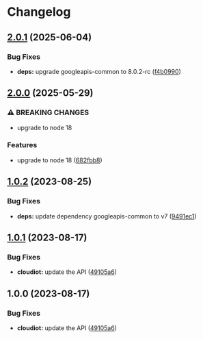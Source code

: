 # Changelog

## [2.0.1](https://github.com/googleapis/google-api-nodejs-client/compare/cloudiot-v2.0.0...cloudiot-v2.0.1) (2025-06-04)


### Bug Fixes

* **deps:** upgrade googleapis-common to 8.0.2-rc ([f4b0990](https://github.com/googleapis/google-api-nodejs-client/commit/f4b099071040cfbcfe4a2e7d487d45ee93b369e0))

## [2.0.0](https://github.com/googleapis/google-api-nodejs-client/compare/cloudiot-v1.0.2...cloudiot-v2.0.0) (2025-05-29)


### ⚠ BREAKING CHANGES

* upgrade to node 18

### Features

* upgrade to node 18 ([682fbb8](https://github.com/googleapis/google-api-nodejs-client/commit/682fbb869189ae92b3e9a194d37d0548af0c1f92))

## [1.0.2](https://github.com/googleapis/google-api-nodejs-client/compare/cloudiot-v1.0.1...cloudiot-v1.0.2) (2023-08-25)


### Bug Fixes

* **deps:** update dependency googleapis-common to v7 ([9491ec1](https://github.com/googleapis/google-api-nodejs-client/commit/9491ec1cdc3c413e7d73edcfcd59cf5c28a7c855))

## [1.0.1](https://github.com/googleapis/google-api-nodejs-client/compare/cloudiot-v1.0.0...cloudiot-v1.0.1) (2023-08-17)


### Bug Fixes

* **cloudiot:** update the API ([49105a6](https://github.com/googleapis/google-api-nodejs-client/commit/49105a65ea99a5f34e1a580ad2c9b50bf698525b))

## 1.0.0 (2023-08-17)


### Bug Fixes

* **cloudiot:** update the API ([49105a6](https://github.com/googleapis/google-api-nodejs-client/commit/49105a65ea99a5f34e1a580ad2c9b50bf698525b))
